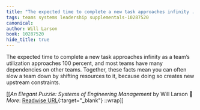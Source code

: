```yaml
---
title: "The expected time to complete a new task approaches infinity ..."
tags: teams systems leadership supplementals-10287520
canonical: 
author: Will Larson
book: 10287520
hide_title: true
---
```


The expected time to complete a new task approaches infinity as a team’s utilization approaches 100 percent, and most teams have many dependencies on other teams. Together, these facts mean you can often slow a team down by shifting resources to it, because doing so creates new upstream constraints.


[[<cite>_An Elegant Puzzle: Systems of Engineering Management_</cite> by Will Larson 📕<br>
_More_: [Readwise URL](https://readwise.io/open/397430283){:target="_blank"}
::wrap]]